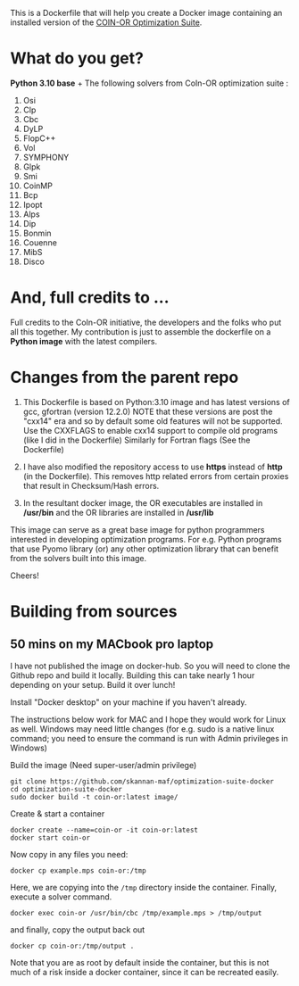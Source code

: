 This is a Dockerfile that will help you create a Docker image containing an installed version of the [COIN-OR
Optimization Suite](https://github.com/coin-or/COIN-OR-OptimizationSuite).

# What do you get?

**Python 3.10 base** + The following solvers from CoIn-OR optimization suite :
1. Osi
2. Clp
3. Cbc
4. DyLP
5. FlopC++
6. Vol
7. SYMPHONY
8. Glpk
9. Smi
10. CoinMP
11. Bcp
12. Ipopt
13. Alps
14. Dip
15. Bonmin
16. Couenne
17. MibS
18. Disco

# And, full credits to ...
Full credits to the CoIn-OR initiative, the developers and the folks who put all this together.
My contribution is just to assemble the dockerfile on a **Python image** with the latest compilers.

# Changes from the parent repo

1. This Dockerfile is based on Python:3.10 image and has latest versions of gcc, gfortran (version 12.2.0)
   NOTE that these versions are post the "cxx14" era and so by default some old features will not be supported.
   Use the CXXFLAGS to enable cxx14 support to compile old programs (like I did in the Dockerfile)
   Similarly for Fortran flags (See the Dockerfile)

2. I have also modified the repository access to use **https** instead of **http** (in the Dockerfile).
   This removes http related errors from certain proxies that result in Checksum/Hash errors.

3. In the resultant docker image, the OR executables are installed in **/usr/bin** 
   and the OR libraries are installed in **/usr/lib**

This image can serve as a great base image for python programmers interested in developing optimization programs.
For e.g. Python programs that use Pyomo library (or) any other optimization library that can benefit from the solvers built into this image.

Cheers!

# Building from sources
## 50 mins on my MACbook pro laptop

I have not published the image on docker-hub. So you will need to clone the Github repo and build it locally.
Building this can take nearly 1 hour depending on your setup. Build it over lunch!

Install "Docker desktop" on your machine if you haven't already.

The instructions below work for MAC and I hope they would work for Linux as well.
Windows may need little changes (for e.g. sudo is a native linux command; you need to ensure the command is run with Admin privileges in Windows)

Build the image (Need super-user/admin privilege)
```
git clone https://github.com/skannan-maf/optimization-suite-docker
cd optimization-suite-docker
sudo docker build -t coin-or:latest image/
```

Create & start a container
```
docker create --name=coin-or -it coin-or:latest
docker start coin-or
```

Now copy in any files you need:

```
docker cp example.mps coin-or:/tmp
```

Here, we are copying into the `/tmp` directory inside the container. Finally,
execute a solver command.

```
docker exec coin-or /usr/bin/cbc /tmp/example.mps > /tmp/output
```

and finally, copy the output back out

```
docker cp coin-or:/tmp/output .
```

Note that you are as root by default inside the container, but this is not
much of a risk inside a docker container, since it can be recreated easily.

